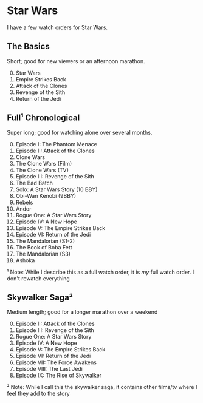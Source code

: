 # Star Wars

I have a few watch orders for Star Wars.

## The Basics
Short; good for new viewers or an afternoon marathon.

0) Star Wars
0) Empire Strikes Back
0) Attack of the Clones
0) Revenge of the Sith
0) Return of the Jedi

## Full¹ Chronological
Super long; good for watching alone over several months.

0) Episode I: The Phantom Menace
0) Episode II: Attack of the Clones
0) Clone Wars
0) The Clone Wars (Film)
0) The Clone Wars (TV)
0) Episode III: Revenge of the Sith
0) The Bad Batch
0) Solo: A Star Wars Story (10 BBY)
0) Obi-Wan Kenobi (9BBY)
0) Rebels
0) Andor
0) Rogue One: A Star Wars Story
0) Episode IV: A New Hope
0) Episode V: The Empire Strikes Back
0) Episode VI: Return of the Jedi
0) The Mandalorian (S1-2)
0) The Book of Boba Fett
0) The Mandalorian (S3)
0) Ashoka

¹ Note: While I describe this as a full watch order, it is *my* full watch order. I don't rewatch everything

## Skywalker Saga²
Medium length; good for a longer marathon over a weekend

0) Episode II: Attack of the Clones
0) Episode III: Revenge of the Sith
0) Rogue One: A Star Wars Story
0) Episode IV: A New Hope
0) Episode V: The Empire Strikes Back
0) Episode VI: Return of the Jedi
0) Episode VII: The Force Awakens
0) Episode VIII: The Last Jedi
0) Episode IX: The Rise of Skywalker

² Note: While I call this the skywalker saga, it contains other films/tv where I feel they add to the story